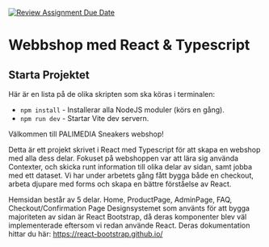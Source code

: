 [![Review Assignment Due Date](https://classroom.github.com/assets/deadline-readme-button-8d59dc4de5201274e310e4c54b9627a8934c3b88527886e3b421487c677d23eb.svg)](https://classroom.github.com/a/h5FXkH4A)
# Webbshop med React & Typescript

## Starta Projektet

Här är en lista på de olika skripten som ska köras i terminalen:

- `npm install` - Installerar alla NodeJS moduler (körs en gång).
- `npm run dev` - Startar Vite dev servern.

Välkommen till PALIMEDIA Sneakers webshop!

Detta är ett projekt skrivet i React med Typescript för att skapa en webshop med alla dess delar.
Fokuset på webshoppen var att lära sig använda Contexter, och skicka runt information till olika delar av sidan, samt jobba med ett dataset.
Vi har under arbetets gång fått bygga både en checkout, arbeta djupare med forms och skapa en bättre förståelse av React.

Hemsidan består av 5 delar.
Home, ProductPage, AdminPage, FAQ, Checkout/Confirmation Page
Designsystemet som använts för att bygga majoriteten av sidan är React Bootstrap, då deras komponenter blev väl implementerade eftersom vi redan använde React.
Deras dokumentation hittar du här: https://react-bootstrap.github.io/






